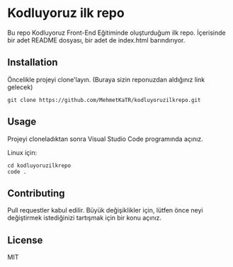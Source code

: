# Kodluyoruz ilk repo
Bu repo Kodluyoruz Front-End Eğitiminde oluşturduğum ilk repo. İçerisinde bir adet README dosyası, bir adet de index.html barındırıyor.

## Installation 


Öncelikle projeyi clone'layın. (Buraya sizin reponuzdan aldığınız link gelecek)

```
git clone https://github.com/MehmetKaTR/kodluyoruzilkrepo.git
```

## Usage


Projeyi cloneladıktan sonra Visual Studio Code programında açınız.

Linux için:
```
cd kodluyoruzilkrepo
code .
```

## Contributing
Pull requestler kabul edilir. Büyük değişiklikler için, lütfen önce neyi değiştirmek istediğinizi tartışmak için bir konu açınız.

## License

MIT
